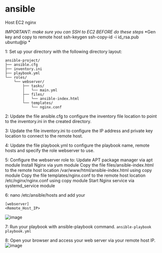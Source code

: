 # ansible
Host EC2 nginx 

*IMPORTANT: make sure you can SSH to EC2 BEFORE do these steps*
*Gen key and copy to remote host 
ssh-keygen
ssh-copy-id -i id_rsa.pub ubuntu@ip
*

1:
Set up your directory with the following directory layout:

```
ansible-project/
├── ansible.cfg
├── inventory.ini
├── playbook.yml
└── roles/
    └── webserver/
        ├── tasks/
        │   └── main.yml
        ├── files/
        │   └── ansible-index.html
        └── templates/
            └── nginx.conf
```

2: Update the file ansible.cfg to configure the inventory file location to point to the inventory.ini in the created directory.

3: Update the file inventory.ini to configure the IP address and private key location to connect to the remote host.

4: Update the file playbook.yml to configure the playbook name, remote hosts and specify the role webserver to use.

5: Configure the webserver role to:
Update APT package manager via apt module
Install Nginx via yum module
Copy the file files/ansible-index.html to the remote host location /var/www/html/ansible-index.html using copy module
Copy the file templates/nginx.conf to the remote host location /etc/nginx/nginx.conf using copy module
Start Nginx service via systemd_service module

6: nano /etc/ansible/hosts and add your 
```
[webserver]
<Remote_Host_IP>
```
![image](https://github.com/nhokhoa0908/ansible/assets/112317781/b412b959-d3a8-40f9-aad8-a007375c5971)

7: Run your playbook with ansible-playbook command.
```ansible-playbook playbook.yml```

8: Open your browser and access your web server via your remote host IP.
![image](https://github.com/nhokhoa0908/ansible/assets/112317781/8283cc5f-dc5d-485c-8cfc-0153b87249f5)

